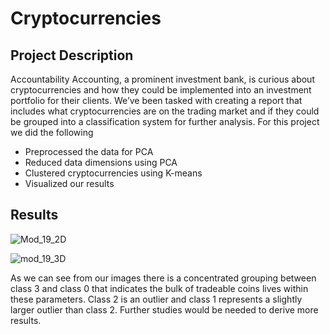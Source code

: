 # Cryptocurrencies

## Project Description

Accountability Accounting, a prominent investment bank, is curious about cryptocurrencies and how they could be implemented into an investment portfolio for their clients. We’ve been tasked with creating a report that includes what cryptocurrencies are on the trading market and if they could be grouped into a classification system for further analysis. For this project we did the following

* Preprocessed the data for PCA
* Reduced data dimensions using PCA
* Clustered cryptocurrencies using K-means
* Visualized our results

## Results

![Mod_19_2D](https://user-images.githubusercontent.com/80132877/213752323-081206c5-e81e-4aeb-884c-2b69b036ed5d.png)

![mod_19_3D](https://user-images.githubusercontent.com/80132877/213752342-cdb040cd-f99c-4110-bdb3-541d4f9f6dd9.png)

As we can see from our images there is a concentrated grouping between class 3 and class 0 that indicates the bulk of tradeable coins lives within these parameters. Class 2 is an outlier and class 1 represents a slightly larger outlier than class 2. Further studies would be needed to derive more results. 

